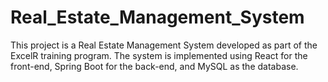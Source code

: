 # Real_Estate_Management_System
This project is a Real Estate Management System developed as part of the ExcelR training program. The system is implemented using React for the front-end, Spring Boot for the back-end, and MySQL as the database.
